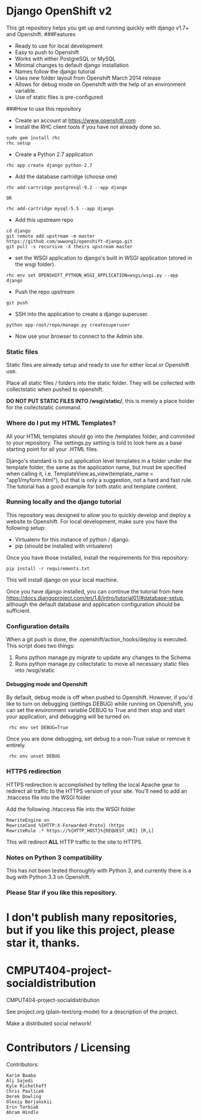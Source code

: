 Django OpenShift v2
=
This git repository helps you get up and running quickly with django v1.7+ and Openshift.
###Features
* Ready to use for local development
* Easy to push to Openshift
* Works with  either PostgreSQL or MySQL
* Minimal changes to default django installation
* Names follow the django tutorial
* Uses new folder layout from Openshift March 2014 release
* Allows for debug mode on Openshift with the help of an environment variable.
* Use of static files is pre-configured

###How to use this repository
- Create an account at https://www.openshift.com
- Install the RHC client tools if you have not already done so.
```
sudo gem install rhc
rhc setup
```
- Create a Python 2.7 application
```
rhc app create django python-2.7
```
- Add the database cartridge (choose one)
```
rhc add-cartridge postgresql-9.2 --app django

OR

rhc add-cartridge mysql-5.5 --app django 
```
- Add this upstream repo
```
cd django
git remote add upstream -m master https://github.com/awwong1/openshift-django.git
git pull -s recursive -X theirs upstream master
```
- set the WSGI application to django's built in WSGI application (stored in the wsgi folder).
```
rhc env set OPENSHIFT_PYTHON_WSGI_APPLICATION=wsgi/wsgi.py --app django
```
- Push the repo upstream
```
git push
```
- SSH into the application to create a django superuser.
```
python app-root/repo/manage.py createsuperuser
```
- Now use your browser to connect to the Admin site.

### Static files
Static files are already setup and ready to use for either local or Openshift use. 

Place all static files / folders into the static folder.  They will be collected with collectstatic when pushed to openshift.

**DO NOT PUT STATIC FILES INTO /wsgi/static/**, this is merely a place holder for the collectstatic command.

### Where do I put my HTML Templates?
All your HTML templates should go into the /templates folder, and commited to your repository.  The settings.py setting is told to look here as a base starting point for all your .HTML files.

Django's standard is to put application level templates in a folder under the template folder, the same as the application name, but must be specified when calling it, i.e. TemplateView.as_view(template_name = "app1/myform.html"), but that is only a suggestion, not a hard and fast rule.  The tutorial has a good example for both static and template content. 

### Running locally and the django tutorial
This repository was designed to allow you to quickly develop and deploy a website to Openshift.  For local development, make sure you have the following setup:

- Virtualenv for this instance of python / django.
- pip (should be installed with virtualenv)

Once you have those installed, install the requirements for this repository:
```
pip install -r requirements.txt
```

This will install django on your local machine.

Once you have django installed, you can continue the tutorial from here https://docs.djangoproject.com/en/1.8/intro/tutorial01/#database-setup, although the default database and application configuration should be sufficient.

### Configuration details
When a git push is done, the .openshift/action_hooks/deploy is executed.  This script does two things:

1.  Runs python manage.py migrate to update any changes to the Schema
2.  Runs python manage.py collectstatic to move all necessary static files into /wsgi/static

#### Debugging mode and Openshift
By default, debug mode is off when pushed to Openshift.  However, if you'd like to turn on debugging (settings.DEBUG) while running on Openshift, you can set the environment variable DEBUG to True and then stop and start your application, and debugging will be turned on.

``` rhc env set DEBUG=True```

Once you are done debugging, set debug to a non-True value or remove it entirely.

``` rhc env unset DEBUG```

### HTTPS redirection
HTTPS redirection is accomplished by telling the local Apache gear to redirect all traffic to the HTTPS version of your site.  You'll need to add an .htaccess file into the WSGI folder

Add the following .htaccess file into the WSGI folder
```
RewriteEngine on  
RewriteCond %{HTTP:X-Forwarded-Proto} !https  
RewriteRule .* https://%{HTTP_HOST}%{REQUEST_URI} [R,L]  
```
This will redirect **ALL** HTTP traffic to the site to HTTPS.

### Notes on Python 3 compatibility
This has not been tested thoroughly with Python 3, and currently there is a bug with Python 3.3 on Openshift.

### Please Star if you like this repository.
I don't publish many repositories, but if you like this project, please star it, thanks.
=======
CMPUT404-project-socialdistribution
===================================

CMPUT404-project-socialdistribution

See project.org (plain-text/org-mode) for a description of the project.

Make a distributed social network!

Contributors / Licensing
========================

Contributors:

    Karim Baaba
    Ali Sajedi
    Kyle Richelhoff
    Chris Pavlicek
    Derek Dowling
    Olexiy Berjanskii
    Erin Torbiak
    Abram Hindle
